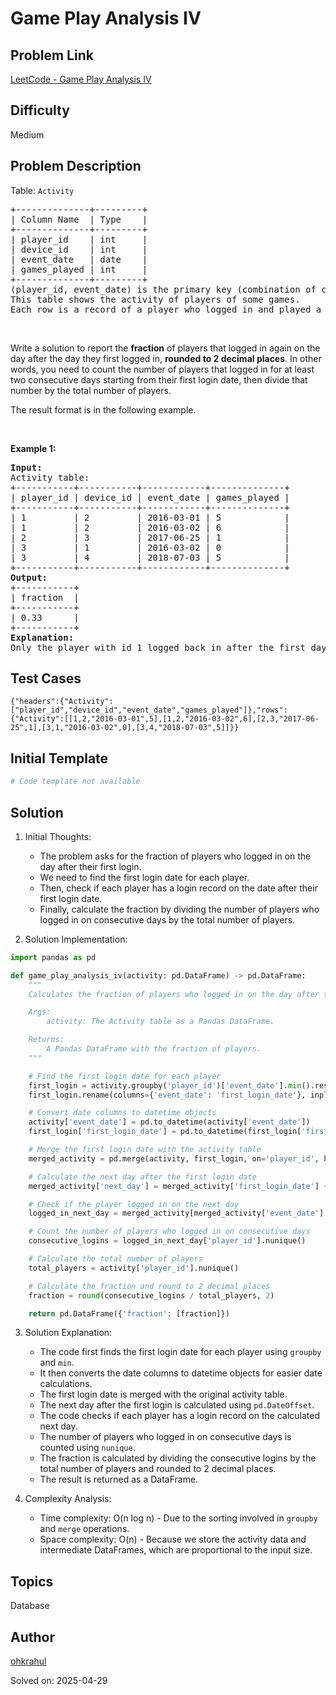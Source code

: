 # Game Play Analysis IV

## Problem Link
[LeetCode - Game Play Analysis IV](https://leetcode.com/problems/game-play-analysis-iv/)

## Difficulty
Medium

## Problem Description
<p>Table: <code>Activity</code></p>

<pre>
+--------------+---------+
| Column Name  | Type    |
+--------------+---------+
| player_id    | int     |
| device_id    | int     |
| event_date   | date    |
| games_played | int     |
+--------------+---------+
(player_id, event_date) is the primary key (combination of columns with unique values) of this table.
This table shows the activity of players of some games.
Each row is a record of a player who logged in and played a number of games (possibly 0) before logging out on someday using some device.
</pre>

<p>&nbsp;</p>

<p>Write a&nbsp;solution&nbsp;to report the <strong>fraction</strong> of players that logged in again on the day after the day they first logged in, <strong>rounded to 2 decimal places</strong>. In other words, you need to count the number of players that logged in for at least two consecutive days starting from their first login date, then divide that number by the total number of players.</p>

<p>The&nbsp;result format is in the following example.</p>

<p>&nbsp;</p>
<p><strong class="example">Example 1:</strong></p>

<pre>
<strong>Input:</strong> 
Activity table:
+-----------+-----------+------------+--------------+
| player_id | device_id | event_date | games_played |
+-----------+-----------+------------+--------------+
| 1         | 2         | 2016-03-01 | 5            |
| 1         | 2         | 2016-03-02 | 6            |
| 2         | 3         | 2017-06-25 | 1            |
| 3         | 1         | 2016-03-02 | 0            |
| 3         | 4         | 2018-07-03 | 5            |
+-----------+-----------+------------+--------------+
<strong>Output:</strong> 
+-----------+
| fraction  |
+-----------+
| 0.33      |
+-----------+
<strong>Explanation:</strong> 
Only the player with id 1 logged back in after the first day he had logged in so the answer is 1/3 = 0.33
</pre>


## Test Cases
```
{"headers":{"Activity":["player_id","device_id","event_date","games_played"]},"rows":{"Activity":[[1,2,"2016-03-01",5],[1,2,"2016-03-02",6],[2,3,"2017-06-25",1],[3,1,"2016-03-02",0],[3,4,"2018-07-03",5]]}}
```

## Initial Template
```python
# Code template not available
```

## Solution
1. Initial Thoughts:
   - The problem asks for the fraction of players who logged in on the day after their first login.
   - We need to find the first login date for each player.
   - Then, check if each player has a login record on the date after their first login date.
   - Finally, calculate the fraction by dividing the number of players who logged in on consecutive days by the total number of players.

2. Solution Implementation:
```python
import pandas as pd

def game_play_analysis_iv(activity: pd.DataFrame) -> pd.DataFrame:
    """
    Calculates the fraction of players who logged in on the day after their first login.

    Args:
        activity: The Activity table as a Pandas DataFrame.

    Returns:
        A Pandas DataFrame with the fraction of players.
    """

    # Find the first login date for each player
    first_login = activity.groupby('player_id')['event_date'].min().reset_index()
    first_login.rename(columns={'event_date': 'first_login_date'}, inplace=True)

    # Convert date columns to datetime objects
    activity['event_date'] = pd.to_datetime(activity['event_date'])
    first_login['first_login_date'] = pd.to_datetime(first_login['first_login_date'])

    # Merge the first login date with the activity table
    merged_activity = pd.merge(activity, first_login, on='player_id', how='left')

    # Calculate the next day after the first login date
    merged_activity['next_day'] = merged_activity['first_login_date'] + pd.DateOffset(days=1)

    # Check if the player logged in on the next day
    logged_in_next_day = merged_activity[merged_activity['event_date'] == merged_activity['next_day']]

    # Count the number of players who logged in on consecutive days
    consecutive_logins = logged_in_next_day['player_id'].nunique()

    # Calculate the total number of players
    total_players = activity['player_id'].nunique()

    # Calculate the fraction and round to 2 decimal places
    fraction = round(consecutive_logins / total_players, 2)

    return pd.DataFrame({'fraction': [fraction]})

```

3. Solution Explanation:
   - The code first finds the first login date for each player using `groupby` and `min`.
   - It then converts the date columns to datetime objects for easier date calculations.
   - The first login date is merged with the original activity table.
   - The next day after the first login is calculated using `pd.DateOffset`.
   - The code checks if each player has a login record on the calculated next day.
   - The number of players who logged in on consecutive days is counted using `nunique`.
   - The fraction is calculated by dividing the consecutive logins by the total number of players and rounded to 2 decimal places.
   - The result is returned as a DataFrame.

4. Complexity Analysis:
   - Time complexity: O(n log n) - Due to the sorting involved in `groupby` and `merge` operations.
   - Space complexity: O(n) - Because we store the activity data and intermediate DataFrames, which are proportional to the input size. 


## Topics
Database

## Author
[ohkrahul](https://github.com/ohkrahul)

Solved on: 2025-04-29
